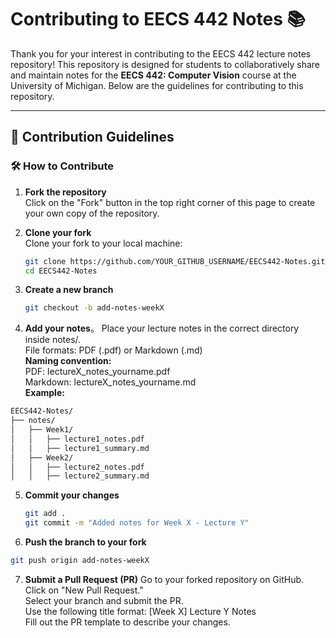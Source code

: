 # Contributing to EECS 442 Notes 📚

Thank you for your interest in contributing to the EECS 442 lecture notes repository! This repository is designed for students to collaboratively share and maintain notes for the **EECS 442: Computer Vision** course at the University of Michigan. Below are the guidelines for contributing to this repository.

---

## 📌 Contribution Guidelines

### 🛠 How to Contribute
1. **Fork the repository**  
   Click on the "Fork" button in the top right corner of this page to create your own copy of the repository.

2. **Clone your fork**  
   Clone your fork to your local machine:
   ```bash
   git clone https://github.com/YOUR_GITHUB_USERNAME/EECS442-Notes.git
   cd EECS442-Notes
   ```
3. **Create a new branch**
   ```bash
   git checkout -b add-notes-weekX
   ```
4. **Add your notes**。
Place your lecture notes in the correct directory inside notes/.  
File formats: PDF (.pdf) or Markdown (.md)  
**Naming convention:**  
PDF: lectureX_notes_yourname.pdf  
Markdown: lectureX_notes_yourname.md  
**Example:**
```bash
EECS442-Notes/
├── notes/
│   ├── Week1/
│   │   ├── lecture1_notes.pdf
│   │   ├── lecture1_summary.md
│   ├── Week2/
│   │   ├── lecture2_notes.pdf
│   │   ├── lecture2_summary.md
```

5. **Commit your changes**
   ```bash
   git add .
   git commit -m "Added notes for Week X - Lecture Y"
   ```
6. **Push the branch to your fork**
  ```bash
  git push origin add-notes-weekX
  ```
7. **Submit a Pull Request (PR)**
Go to your forked repository on GitHub.  
Click on "New Pull Request."  
Select your branch and submit the PR.  
Use the following title format: [Week X] Lecture Y Notes  
Fill out the PR template to describe your changes.  
